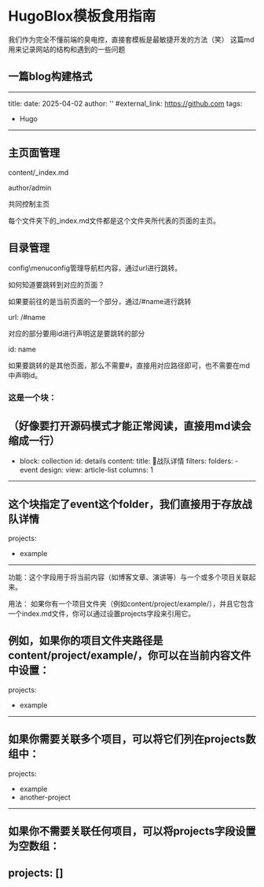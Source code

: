 # HugoBlox模板食用指南
我们作为完全不懂前端的臭电控，直接套模板是最敏捷开发的方法（笑）
这篇md用来记录网站的结构和遇到的一些问题
## 一篇blog构建格式
---
title: 
date: 2025-04-02
author: ''
#external_link: https://github.com
tags:
  - Hugo
---
## 主页面管理
content/_index.md

author/admin

共同控制主页

每个文件夹下的_index.md文件都是这个文件夹所代表的页面的主页。
## 目录管理
config\menuconfig管理导航栏内容，通过url进行跳转。

如何知道要跳转到对应的页面？

如果要前往的是当前页面的一个部分，通过/#name进行跳转

url: /#name

对应的部分要用id进行声明这是要跳转的部分

id: name

如果要跳转的是其他页面，那么不需要#，直接用对应路径即可，也不需要在md中声明id。
### 这是一个块：
（好像要打开源码模式才能正常阅读，直接用md读会缩成一行）
---
  - block: collection
    id: details
    content:
      title: 🦈战队详情
      filters:
        folders:
          - event
    design:
      view: article-list
      columns: 1
---
这个块指定了event这个folder，我们直接用于存放战队详情
---
projects:
  - example
---
功能：这个字段用于将当前内容（如博客文章、演讲等）与一个或多个项目关联起来。

用法：
如果你有一个项目文件夹（例如content/project/example/），并且它包含一个index.md文件，你可以通过设置projects字段来引用它。

例如，如果你的项目文件夹路径是content/project/example/，你可以在当前内容文件中设置：
---
projects:
  - example
---
如果你需要关联多个项目，可以将它们列在projects数组中：
---
projects:
  - example
  - another-project
---
如果你不需要关联任何项目，可以将projects字段设置为空数组：
---
projects: []
---